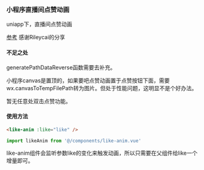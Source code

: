 
### 小程序直播间点赞动画

uniapp下，直播间点赞动画

[参考](https://juejin.cn/post/6859702071906533383)
感谢Rileycai的分享

#### 不足之处
generatePathDataReverse函数需要去补充。

小程序canvas是置顶的，如果要吧点赞动画置于点赞按钮下面，需要wx.canvasToTempFilePath转为图片。但处于性能问题，这明显不是个好办法。

暂无任意处双击点赞功能。

#### 使用方法
``` html
<like-anim :like="like" />
```

``` javascript
import likeAnim from '@/components/like-anim.vue'
```

like-anim组件会监听参数like的变化来触发动画，所以只需要在父组件给like一个增量即可。